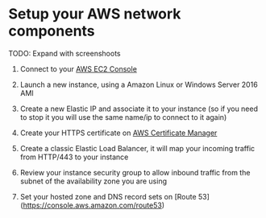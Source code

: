 
# Setup your AWS network components
TODO: Expand with screenshoots

1. Connect to your [AWS EC2 Console](https://console.aws.amazon.com/ec2/)

2. Launch a new instance, using a Amazon Linux or Windows Server 2016 AMI

3.  Create a new Elastic IP and associate it to your instance (so if you need to stop it you will use the same name/ip to connect to it again)

4. Create your HTTPS certificate on [AWS Certificate Manager](https://console.aws.amazon.com/acm)

5. Create a classic Elastic Load Balancer, it will map your incoming traffic from HTTP/443 to your instance 

6. Review your instance security group to allow inbound traffic from the subnet of the availability zone you are using

7. Set your hosted zone and DNS record sets on [Route 53]
(https://console.aws.amazon.com/route53)